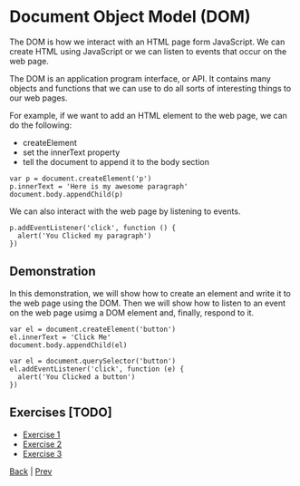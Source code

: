 # Document Object Model (DOM)

The DOM is how we interact with an HTML page form JavaScript. We can create HTML using JavaScript or we can listen to events that occur on the web page.

The DOM is an application program interface, or API. It contains many objects and functions that we can use to do all sorts of interesting things to our web pages.

For example, if we want to add an HTML element to the web page, we can do the following:

- createElement
- set the innerText property
- tell the document to append it to the body section

```
var p = document.createElement('p')
p.innerText = 'Here is my awesome paragraph'
document.body.appendChild(p)
```

We can also interact with the web page by listening to events.

```
p.addEventListener('click', function () {
  alert('You Clicked my paragraph')
})
```

## Demonstration

In this demonstration, we will show how to create an element and write it to the web page using the DOM.
Then we will show how to listen to an event on the web page usimg a DOM element and, finally, respond to it.

```
var el = document.createElement('button')
el.innerText = 'Click Me'
document.body.appendChild(el)
```

```
var el = document.querySelector('button')
el.addEventListener('click', function (e) {
  alert('You Clicked a button')
})
```

## Exercises [TODO]

- [Exercise 1](dom-1)
- [Exercise 2](dom-2)
- [Exercise 3](dom-3)

[Back](.) | [Prev](nested-functions)
